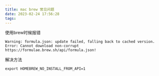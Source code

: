 ```yaml
---
title: mac brew 常见问题
date: 2023-02-24 17:56:28
tags:
---
```


使用brew时候报错

```
Warning: formula.json: update failed, falling back to cached version.
Error: Cannot download non-corrupt https://formulae.brew.sh/api/formula.json!
```

解决方法

```
export HOMEBREW_NO_INSTALL_FROM_API=1
```

